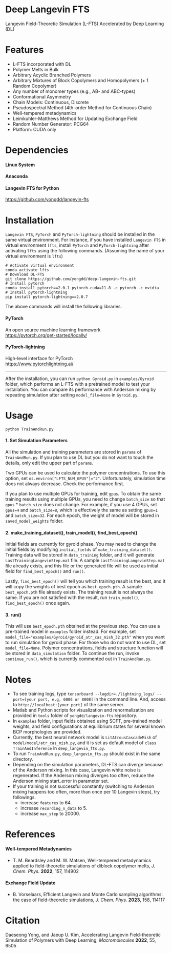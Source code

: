 # Deep Langevin FTS
Langevin Field-Theoretic Simulation (L-FTS) Accelerated by Deep Learning (DL)

# Features
* L-FTS incorporated with DL
* Polymer Melts in Bulk
* Arbitrary Acyclic Branched Polymers
* Arbitrary Mixtures of Block Copolymers and Homopolymers (+ 1 Random Copolymer)
* Any number of monomer types (e.g., AB- and ABC-types)
* Conformational Asymmetry
* Chain Models: Continuous, Discrete
* Pseudospectral Method (4th-order Method for Continuous Chain)
* Well-tempered metadynamics
* Leimkuhler-Matthews Method for Updating Exchange Field
* Random Number Generator: PCG64
* Platform: CUDA only

# Dependencies

#### Linux System

#### Anaconda

#### Langevin FTS for Python 
  https://github.com/yongdd/langevin-fts

# Installation

`Langevin FTS`, `PyTorch` and `PyTorch-lightning` should be installed in the same virtual environment. For instance, if you have installed `Langevin FTS` in virtual environment `lfts`, install `PyTorch` and `PyTorch-lightning` after activating `lfts` using the following commands. (Assuming the name of your virtual environment is `lfts`)
```Shell
# Activate virtual environment  
conda activate lfts   
# Download DL-FTS   
git clone https://github.com/yongdd/deep-langevin-fts.git  
# Install pytorch  
conda install pytorch==2.0.1 pytorch-cuda=11.8 -c pytorch -c nvidia
# Install pytorch-lightning  
pip install pytorch-lightning==2.0.7
```
The above commands will install the following libraries.   
  
#### PyTorch
  An open source machine learning framework  
  https://pytorch.org/get-started/locally/

#### PyTorch-lightning
  High-level interface for PyTorch   
  https://www.pytorchlightning.ai/

* * *   
After the installation, you can run `python Gyroid.py` in `examples/Gyroid` folder, which performs an L-FTS with a pretrained model to test your installation. You can compare its performance with Anderson mixing by repeating simulation after setting `model_file=None` in `Gyroid.py`.  

# Usage
```Shell
python TrainAndRun.py
```
#### 1. Set Simulation Parameters
All the simulation and training parameters are stored in `params` of `TrainAndRun.py`. If you plan to use DL but you do not want to touch the details, only edit the upper part of `params`.

Two GPUs can be used to calculate the polymer concentrations. To use this option, set `os.environ["LFTS_NUM_GPUS"]="2"`. Unfortunately, simulation time does not always decrease. Check the performance first.  

If you plan to use multiple GPUs for training, edit `gpus`. To obtain the same training results using multiple GPUs, you need to change `batch_size` so that `gpus` * `batch_size` does not change. For example, if you use 4 GPUs, set `gpus=4` and `batch_size=8`, which is effectively the same as setting `gpus=1` and `batch_size=32`. For each epoch, the weight of model will be stored in `saved_model_weights` folder.  

#### 2. make_training_dataset(), train_model(), find_best_epoch()
Initial fields are currently for gyroid phase. You may need to change the initial fields by modifying `initial_fields` of `make_training_dataset()`. Training data will be stored in `data_training` folder, and it will generate `LastTrainingLangevinStep.mat` file. A sample `LastTrainingLangevinStep.mat` file already exists, and this file or the generated file will be used as initial field for `find_best_epoch()` and `run()`.

Lastly, `find_best_epoch()` will tell you which training result is the best, and it will copy the weights of best epoch as `best_epoch.pth`. A sample `best_epoch.pth` file already exists. The training result is not always the same. If you are not satisfied with the result, run `train_model()`, `find_best_epoch()` once again.  

#### 3. run()
This will use `best_epoch.pth` obtained at the previous step. You can use a pre-trained model in `examples` folder instead. For example, set `model_file="examples/Gyroid/gyroid_atr_cas_mish_32.pth"` when you want to run simulation for gyroid phase. For those who do not want to use DL, set `model_file=None`. Polymer concentrations, fields and structure function will be stored in `data_simulation` folder. To continue the run, invoke `continue_run()`, which is currently commented out in `TrainAndRun.py`.

# Notes
* To see training logs, type `tensorboard --logdir=./lightning_logs/ --port=[your port, e.g, 6006 or 8008]` in the command line. And, access to `http://localhost:[your port]` of the same server.
* Matlab and Python scripts for visualization and renormalization are provided in `tools` folder of `yongdd/langevin-fts` repository.  
* In `examples` folder, input fields obtained using SCFT, pre-trained model weights, and field configurations at equilibrium states for several known BCP morphologies are provided.  
* Currently, the best neural network model is `LitAtrousCascadeMish` of `model/model/atr_cas_mish.py`, and it is set as default model of `class TrainAndInference` in `deep_langevin_fts.py`.  
* To run `TrainAndRun.py`, `deep_langevin_fts.py` should exist in the same directory.  
* Depending on the simulation parameters, DL-FTS can diverge because of the Anderson mixing. In this case, Langevin white noise is regenerated. If the Anderson mixing diverges too often, reduce the Anderson mixing start_error in parameter set.
* If your training is not successful constantly (switching to Anderson mixing happens too often, more than once per 10 Langevin steps), try followings.
  * increase `features` to 64.
  * increase `recording_n_data` to 5.
  * increase `max_step` to 20000.
# References
#### Well-tempered Metadynamics
+ T. M. Beardsley and M. W. Matsen, Well-tempered metadynamics applied to field-theoretic simulations of diblock copolymer melts, *J. Chem. Phys.* **2022**, 157, 114902
#### Exchange Field Update
+ B. Vorselaars, Efficient Langevin and Monte Carlo sampling algorithms: the case of
field-theoretic simulations, *J. Chem. Phys.* **2023**, 158, 114117

# Citation
Daeseong Yong, and Jaeup U. Kim, Accelerating Langevin Field-theoretic Simulation of Polymers with Deep Learning, *Macromolecules* **2022**, 55, 6505  